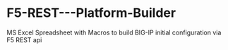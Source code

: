 # F5-REST---Platform-Builder
MS Excel Spreadsheet with Macros to build BIG-IP initial configuration via F5 REST api
